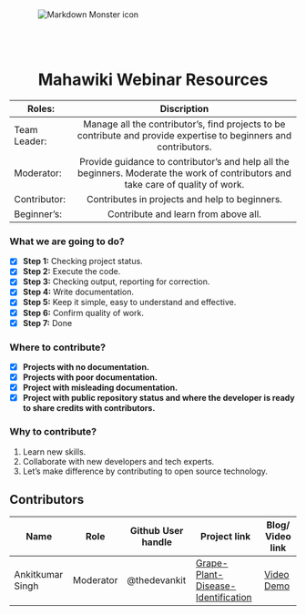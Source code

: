 
<img src="/img/MahawikiWebinar.png" alt="Markdown Monster icon" style="padding:50px"/>
<H1  align="center" ></>Mahawiki Webinar Resources </H1>

| Roles:        | Discription       | 
| ------------- |:-------------:| 
| Team Leader:  | Manage all the contributor’s, find projects to be contribute and provide expertise to beginners and contributors.| 
| Moderator:    | Provide guidance to contributor’s and help all the beginners. Moderate the work of contributors and take care of quality of work.| 
| Contributor:  | Contributes in projects and help to beginners.   |  
| Beginner’s:   | Contribute and learn from above all.    |  


### What we are going to do?
- [x] **Step 1:**  Checking project status.
- [x] **Step 2:**   Execute the code.
- [x] **Step 3:**  Checking output, reporting for correction.
- [x] **Step 4:**  Write documentation.
- [x] **Step 5:**  Keep it simple, easy to understand and effective.
- [x] **Step 6:**  Confirm quality of work.
- [x] **Step 7:**  Done

### Where to contribute?
- [x] **Projects with no documentation.**
- [x] **Projects with poor documentation.**
- [x] **Project with misleading documentation.** 
- [x] **Project with public repository status and where the developer is ready to share credits with contributors.**
  
### Why to contribute?
 1. Learn new skills.
 2. Collaborate with new developers and tech experts.
 3. Let’s make difference by contributing to open source technology.



## Contributors 
|Name                 |  Role       | Github User handle |  Project link|  Blog/ Video link|
| ------------------- |-------------| ---------------------|-------------|-------------|
| Ankitkumar Singh    | Moderator|   @thedevankit   | [Grape-Plant-Disease-Identification](https://github.com/Anki7singh/Grape-Plant-Disease)    |[Video Demo ](https://youtu.be/UVxZw-MVGJ4)   |



 
